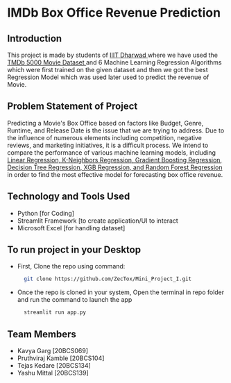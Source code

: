 # IMDb Box Office Revenue Prediction 

<h2> Introduction </h2>
This project is made by students of <a href="https://iiitdwd.ac.in/"> IIIT Dharwad </a> where we have used the <a href="https://www.kaggle.com/datasets/tmdb/tmdb-movie-metadata"> TMDb 5000 Movie Dataset </a> and 6 Machine Learning Regression Algorithms which were first trained on the given dataset and then we got the best Regression Model which was used later used to predict the revenue of Movie.

<h2> Problem Statement of Project </h2>
Predicting a Movie's Box Office based on factors like Budget, Genre, Runtime, and Release Date is the issue that we are trying to address. Due to the influence of numerous elements including competition, negative reviews, and marketing initiatives, it is a difficult process. We intend to compare the performance of various machine learning models, including <ins> Linear Regression, K-Neighbors Regression, Gradient Boosting Regression, Decision Tree Regression, XGB Regression, and Random Forest Regression</ins> in order to find the most effective model for forecasting box office revenue.

<h2> Technology and Tools Used </h2>
<ul>
  <li> Python [for Coding] </li>
  <li> Streamlit Framework [to create application/UI to interact </li>
  <li> Microsoft Excel [for handling dataset] 
</ul>

<h2> To run project in your Desktop </h2>
<ul>
  <li> First, Clone the repo using command: </li>

```bash
  git clone https://github.com/ZecTox/Mini_Project_I.git
```
  <li>  Once the repo is cloned in your system, Open the terminal in repo folder and run the command to launch the app  </li> 
  
```bash
  streamlit run app.py
```

</ul>


<h2> Team Members </h2> 
<ul>
  <li> Kavya Garg [20BCS069] </li>
  <li> Pruthviraj Kamble [20BCS104] </li>
  <li> Tejas Kedare [20BCS134] </li>
  <li> Yashu Mittal [20BCS139] </li>
</ul>
